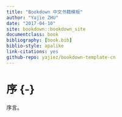 ```yaml
--- 
title: "Bookdown 中文书籍模板"
author: "Yajie ZHU"
date: "2017-04-10"
site: bookdown::bookdown_site
documentclass: book
bibliography: [book.bib]
biblio-style: apalike
link-citations: yes
github-repo: yajiez/bookdown-template-cn
---
```


# 序 {-}

序言。


